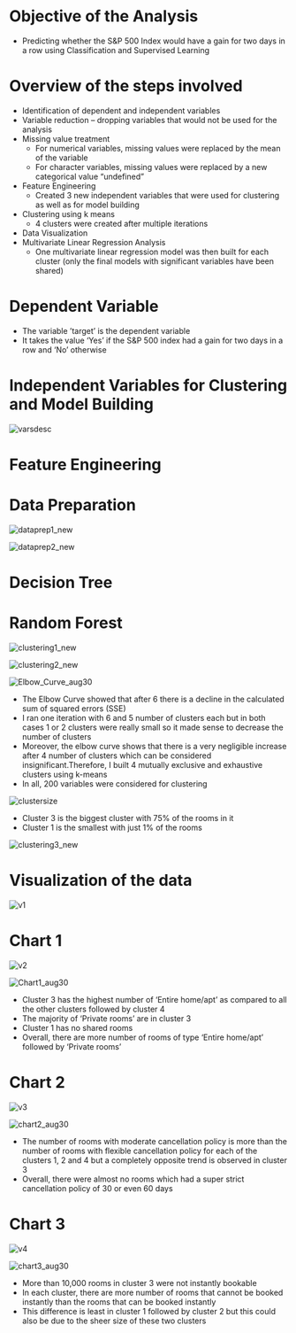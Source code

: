 # Objective of the Analysis
* Predicting whether the S&P 500 Index would have a gain for two days in a row using Classification and Supervised Learning 

# Overview of the steps involved
* Identification of dependent and independent variables
* Variable reduction – dropping variables that would not be used for the analysis
* Missing value treatment
  * For numerical variables, missing values were replaced by the mean of the variable
  * For character variables, missing values were replaced by a new categorical value “undefined”
* Feature Engineering
  * Created 3 new independent variables that were used for clustering as well as for model building
* Clustering using k means
  * 4 clusters were created after multiple iterations
* Data Visualization
* Multivariate Linear Regression Analysis
  * One multivariate linear regression model was then built for each cluster (only the final models with significant variables have been shared)

# Dependent Variable

* The variable ’target’ is the dependent variable
* It takes the value ‘Yes’ if the S&P 500 index had a gain for two days in a row and ‘No’ otherwise


# Independent Variables for Clustering and Model Building

![varsdesc](https://github.com/Sonull/Unsurvised-Learning-on-Airbnb-LA-data/blob/master/Visualizations/varsdesc.png)

# Feature Engineering

# Data Preparation

![dataprep1_new](https://github.com/Sonull/Unsurvised-Learning-on-Airbnb-LA-data/blob/master/Codes/dataprep1_new.png)

![dataprep2_new](https://github.com/Sonull/Unsurvised-Learning-on-Airbnb-LA-data/blob/master/Codes/dataprep2_new.png)

# Decision Tree

# Random Forest

![clustering1_new](https://github.com/Sonull/Unsurvised-Learning-on-Airbnb-LA-data/blob/master/Codes/clustering1_new.png)


![clustering2_new](https://github.com/Sonull/Unsurvised-Learning-on-Airbnb-LA-data/blob/master/Codes/clustering2_new.png)

![Elbow_Curve_aug30](https://github.com/Sonull/Unsurvised-Learning-on-Airbnb-LA-data/blob/master/Visualizations/Elbow_Curve_aug30.png)

* The Elbow Curve showed that after 6 there is a decline in the calculated sum of squared errors (SSE)
* I ran one iteration with 6 and 5 number of clusters each but in both cases 1 or 2 clusters were really small so it made sense to decrease the number of clusters
* Moreover, the elbow curve shows that there is a very negligible increase after 4 number of clusters which can be  considered insignificant.Therefore, I built 4 mutually exclusive and exhaustive clusters using k-means
* In all, 200 variables were considered for clustering



![clustersize](https://github.com/Sonull/Unsurvised-Learning-on-Airbnb-LA-data/blob/master/Visualizations/clustersize.png)

* Cluster 3 is the biggest cluster with 75% of the rooms in it
* Cluster 1 is the smallest with just 1% of the rooms

![clustering3_new](https://github.com/Sonull/Unsurvised-Learning-on-Airbnb-LA-data/blob/master/Codes/clustering3_new.png)

# Visualization of the data

![v1](https://github.com/Sonull/Unsurvised-Learning-on-Airbnb-LA-data/blob/master/Codes/v1.png)

# Chart 1

![v2](https://github.com/Sonull/Unsurvised-Learning-on-Airbnb-LA-data/blob/master/Codes/v2.png)

![Chart1_aug30](https://github.com/Sonull/Unsurvised-Learning-on-Airbnb-LA-data/blob/master/Visualizations/Chart1_aug30.png)

* Cluster 3 has the highest number of ‘Entire home/apt’ as compared to all the other clusters followed by cluster 4
* The majority of ‘Private rooms’ are in cluster 3 
* Cluster 1 has no shared rooms
* Overall, there are more number of rooms of type ‘Entire home/apt’ followed by ‘Private rooms’ 

# Chart 2

![v3](https://github.com/Sonull/Unsurvised-Learning-on-Airbnb-LA-data/blob/master/Codes/v3.png)

![chart2_aug30](https://github.com/Sonull/Unsurvised-Learning-on-Airbnb-LA-data/blob/master/Visualizations/chart2_aug30.png)

* The number of rooms with moderate cancellation policy is more than the number of rooms with flexible cancellation policy for each of the clusters 1, 2 and 4 but a completely opposite trend is observed in cluster 3 
* Overall, there were almost no rooms which had a super strict cancellation policy of 30 or even 60 days

# Chart 3

![v4](https://github.com/Sonull/Unsurvised-Learning-on-Airbnb-LA-data/blob/master/Codes/v4.png)

![chart3_aug30](https://github.com/Sonull/Unsurvised-Learning-on-Airbnb-LA-data/blob/master/Visualizations/chart3_aug30.png)

* More than 10,000 rooms in cluster 3 were not instantly bookable
* In each cluster, there are more number of rooms that cannot be booked instantly than the rooms that can be booked instantly
* This difference is least in cluster 1 followed by cluster 2 but this could also be due to the sheer size of these two clusters
